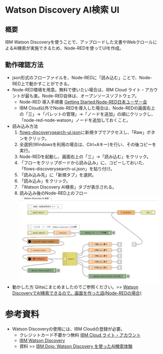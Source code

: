 # Watson Discovery AI検索 UI
## 概要
IBM Watson Discoveryを使うことで、アップロードした文書やWebクロールによるAI検索が実施できるため、Node-REDを使ってUIを作成。

## 動作確認方法
- json形式のフローファイルを、Node-REDに「読み込む」ことで、Node-RED上で動かすことができる。
- Node-RED環境を用意。無料で使いたい場合は、IBM Cloud ライト・アカウントが最も楽。Node-RED自体は、オープンソースソフトウェア。
  - Node-RED 導入手順書 [Getting Started:Node-RED日本ユーザー会](https://nodered.jp/docs/getting-started/)
  - IBM Cloud以外でNode-REDを導入した場合は、Node-REDの画面右上の「三」→「パレットの管理」→「ノードを追加」の順にクリックし、「node-red-node-watson」ノードを追加しておくこと。
- 読み込み方法
  1. [flows-discoverysearch-ui.json](https://github.com/kolinz/node-red-recipe/blob/master/discoverysearchui/flows-discoverysearch-ui.json)に新規タブでアクセスし、「Raw」ボタンをクリック。
  1. 全選択(Windowsを利用の場合は、Ctrl+Aキー)を行い、その後コピーを実行。
  1. Node-REDを起動し、画面右上の「三」→「読み込む」をクリック。
  1. 「フローをクリップボードから読み込み」に、コピーしておいた、「flows-discoverysearch-ui.json」を貼り付け。
  1. 「読み込み先」に「新規タブ」を選択。
  1. 「読み込み」をクリック。
  1. 「Watson Discovery AI検索」タブが表示される。
  1. 読み込み後のNode-RED上のフロー
  ![読み込みフローイメージ](https://github.com/kolinz/node-red-recipe/blob/master/discoverysearchui/images/flowimage.png)
- 動かした方
Qiitaにまとめましたのでご参照ください。>> [Watson DiscoveryでAI検索できるので、画面を作った話(Node-REDの場合)](https://qiita.com/kolinz/items/2b65b60ad3f2ca52ce5d)
  

# 参考資料
- Watson Discoveryの使用には、IBM Cloudの登録が必要。
  - クレジットカード不要かつ無料 [IBM Cloud ライト・アカウント](https://www.ibm.com/jp-ja/cloud/lite-account)
  - [IBM Watson Discovery](https://cloud.ibm.com/catalog/services/watson-discovery)
  - 資料 >> [IBM Dojo: Watson Discovery を使ったAI検索体験](https://speakerdeck.com/osonoi/watson-discoverywoshi-tutaaijian-suo-ti-yan)

